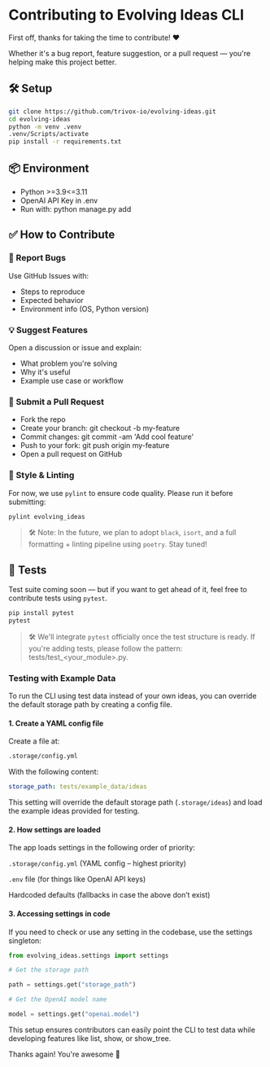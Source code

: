 # Contributing to Evolving Ideas CLI

<!--start-->
First off, thanks for taking the time to contribute! ❤️

Whether it's a bug report, feature suggestion, or a pull request — you're helping make this project better.

## 🛠 Setup

```bash
git clone https://github.com/trivox-io/evolving-ideas.git
cd evolving-ideas
python -m venv .venv
.venv/Scripts/activate
pip install -r requirements.txt
```

## 📦 Environment

- Python >=3.9<=3.11
- OpenAI API Key in .env
- Run with: python manage.py add

## ✅ How to Contribute

### 🐞 Report Bugs

Use GitHub Issues with:

- Steps to reproduce
- Expected behavior
- Environment info (OS, Python version)

### 💡 Suggest Features

Open a discussion or issue and explain:

- What problem you're solving
- Why it's useful
- Example use case or workflow

### 🧪 Submit a Pull Request

- Fork the repo
- Create your branch: git checkout -b my-feature
- Commit changes: git commit -am 'Add cool feature'
- Push to your fork: git push origin my-feature
- Open a pull request on GitHub

### 🧼 Style & Linting

For now, we use ``pylint`` to ensure code quality. Please run it before submitting:

```bash
pylint evolving_ideas
```

>🛠 Note: In the future, we plan to adopt ``black``, ``isort``, and a full formatting + linting pipeline using ``poetry``. Stay tuned!

## 🧪 Tests

Test suite coming soon — but if you want to get ahead of it, feel free to contribute tests using ``pytest``.

```bash
pip install pytest
pytest
```

>🛠 We'll integrate ``pytest`` officially once the test structure is ready. If you're adding tests, please follow the pattern: tests/test_<your_module>.py.

### Testing with Example Data

To run the CLI using test data instead of your own ideas, you can override the default storage path by creating a config file.

#### 1. Create a YAML config file

Create a file at:

```bash
.storage/config.yml
```

With the following content:

```yaml
storage_path: tests/example_data/ideas
```

This setting will override the default storage path (``.storage/ideas``) and load the example ideas provided for testing.

#### 2. How settings are loaded

The app loads settings in the following order of priority:

``.storage/config.yml`` (YAML config – highest priority)

``.env`` file (for things like OpenAI API keys)

Hardcoded defaults (fallbacks in case the above don’t exist)

#### 3. Accessing settings in code

If you need to check or use any setting in the codebase, use the settings singleton:

```python
from evolving_ideas.settings import settings

# Get the storage path

path = settings.get("storage_path")

# Get the OpenAI model name

model = settings.get("openai.model")
```

This setup ensures contributors can easily point the CLI to test data while developing features like list, show, or show_tree.

Thanks again! You're awesome 🙌
<!--end-->
